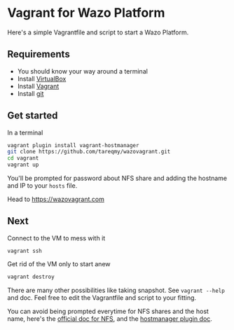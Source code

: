 # Vagrant for Wazo Platform

Here's a simple Vagrantfile and script to start a Wazo Platform.

## Requirements

- You should know your way around a terminal
- Install [VirtualBox](https://www.virtualbox.org/)
- Install [Vagrant](https://www.vagrantup.com/)
- Install [git](https://git-scm.com/book/en/v2/Getting-Started-Installing-Git)

## Get started

In a terminal

```bash
vagrant plugin install vagrant-hostmanager
git clone https://github.com/tareqmy/wazovagrant.git
cd vagrant
vagrant up
```

You'll be prompted for password about NFS share and adding the hostname and IP to your `hosts` file.

Head to https://wazovagrant.com

## Next

Connect to the VM to mess with it

```
vagrant ssh
```

Get rid of the VM only to start anew

```bash
vagrant destroy
```

There are many other possibilities like taking snapshot. See `vagrant --help` and doc. Feel free to edit the Vagrantfile and script to your fitting.

You can avoid being prompted everytime for NFS shares and the host name, here's the [official doc for NFS](https://www.vagrantup.com/docs/synced-folders/nfs.html#root-privilege-requirement), and the [hostmanager plugin doc](https://github.com/devopsgroup-io/vagrant-hostmanager#passwordless-sudo).
